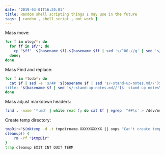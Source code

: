 ```yaml
---
date: "2019-03-01T16:20:01"
title: Random shell scripting things I may use in the future
tags: [ random , shell script , not work ]
---
```


Mass move:

```bash
for f in wlog/*; do
  for ff in $f/*; do
    cp "$ff"  $(basename $f)-$(basename $ff | sed 's/^00-//g' | sed 's/ /-/g');
  done;
done
```

Mass Find and replace:

```bash
for f in *todo*; do
  cat $f | sed -e 's/## '$(basename $f | sed 's/-stand-up-notes.md//')$'/---\\\ndate: "2019-03-01T16:20:01"
title: '$(basename $f | sed 's/-stand-up-notes.md//')$' stand up notes\\\n---'/  | tee $f ;
done
```

Mass adjust markdown headers:

```bash
find . -name '*.md' | while read f; do cat $f | egrep '^##\s' > /dev/null && echo $f; done | while read fn; do cat $fn | sed 's/^##/###/g' | sed 's/^#\s/## /g' | tee $fn; done
```

Create temp directory:

```bash
tmpDir="$(mktemp -d -t tmpdirname.XXXXXXXXXX || oops "Can't create temporary directory")"
cleanup() {
    rm -rf "$tmpDir"
}
trap cleanup EXIT INT QUIT TERM
```
